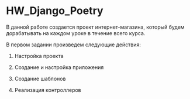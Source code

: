 # HW_Django_Poetry

В данной работе создается проект интернет-магазина, который будем дорабатывать на каждом уроке в течение всего курса.

В первом задании произведем следующие действия:

1. Настройка проекта

2. Создание и настройка приложения

3. Создание шаблонов

4. Реализация контроллеров
